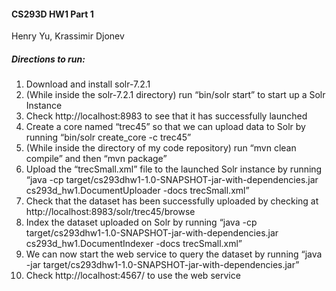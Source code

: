 #### CS293D HW1 Part 1
Henry Yu, Krassimir Djonev

##### Directions to run:
1. Download and install solr-7.2.1
2. (While inside the solr-7.2.1 directory) run “bin/solr start” to start up a Solr Instance
3. Check  http://localhost:8983 to see that it has successfully launched
4. Create a core named “trec45” so that we can upload data to Solr by running “bin/solr create_core -c trec45”
5. (While inside the directory of my code repository) run “mvn clean compile” and then “mvn package”
6. Upload the “trecSmall.xml” file to the launched Solr instance by running  “java -cp target/cs293dhw1-1.0-SNAPSHOT-jar-with-dependencies.jar cs293d_hw1.DocumentUploader -docs trecSmall.xml”
7. Check that the dataset has been successfully uploaded by checking at http://localhost:8983/solr/trec45/browse
8. Index the dataset uploaded on Solr by running  “java -cp target/cs293dhw1-1.0-SNAPSHOT-jar-with-dependencies.jar cs293d_hw1.DocumentIndexer -docs trecSmall.xml”
9. We can now start the web service to query the dataset by running “java -jar target/cs293dhw1-1.0-SNAPSHOT-jar-with-dependencies.jar”
10. Check http://localhost:4567/ to use the web service